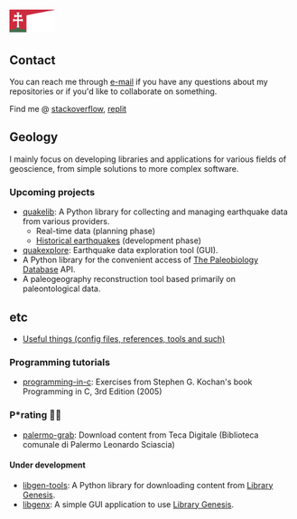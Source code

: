# <img src="res/hungary.png" height="40">

## Contact

You can reach me through [e-mail](mailto:gaaldavid[at]tuta.io?subject=[GitHub]%20general%20question) if you have any questions about my repositories or if you'd like to collaborate on something.

Find me @ [stackoverflow](https://stackoverflow.com/users/19555447/gaaldvd), [replit](https://replit.com/@gaaldvd)

## Geology

I mainly focus on developing libraries and applications for various fields of geoscience, from simple solutions to more complex software.

### Upcoming projects

- [quakelib](https://github.com/gaaldvd/quakelib): A Python library for collecting and managing earthquake data from various providers.
  - Real-time data (planning phase)
  - [Historical earthquakes](https://github.com/gaaldvd/quakelib#historical-data) (development phase)
- [quakexplore](https://github.com/gaaldvd/quakexplore): Earthquake data exploration tool (GUI).
- A Python library for the convenient access of [The Paleobiology Database](https://paleobiodb.org/) API.
- A paleogeography reconstruction tool based primarily on paleontological data.

## etc

- [Useful things (config files, references, tools and such)](useful.md)

### Programming tutorials

- [programming-in-c](https://github.com/gaaldvd/programming-in-c): Exercises from Stephen G. Kochan's book Programming in C, 3rd Edition (2005)


### P*rating :pirate_flag:

- [palermo-grab](https://github.com/gaaldvd/palermo-grab): Download content from Teca Digitale (Biblioteca comunale di Palermo Leonardo Sciascia)

#### Under development

- [libgen-tools](https://github.com/gaaldvd/libgen-tools): A Python library for downloading content from [Library Genesis](https://libgen.is/).
- [libgenx](https://github.com/gaaldvd/libgenx): A simple GUI application to use [Library Genesis](https://libgen.is/).
